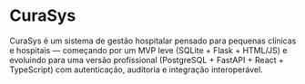 # CuraSys
CuraSys é um sistema de gestão hospitalar pensado para pequenas clínicas e hospitais — começando por um MVP leve (SQLite + Flask + HTML/JS) e evoluindo para uma versão profissional (PostgreSQL + FastAPI + React + TypeScript) com autenticação, auditoria e integração interoperável.
